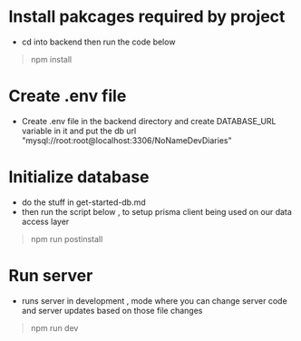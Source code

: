 # Install pakcages required by project
- cd into backend then run the code below
> npm install

# Create .env file 
- Create .env file in the backend directory and create DATABASE_URL variable in it and put the db url "mysql://root:root@localhost:3306/NoNameDevDiaries"

# Initialize database
- do the stuff in get-started-db.md
- then run the script below , to setup prisma client being used on our data access layer
> npm run postinstall

# Run server
- runs server in development , mode where you can change server code and server updates based on those file changes
> npm run dev
